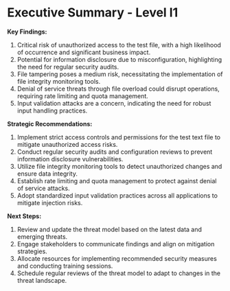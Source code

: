 # Executive Summary - Level l1

**Key Findings:**
1. Critical risk of unauthorized access to the test file, with a high likelihood of occurrence and significant business impact.
2. Potential for information disclosure due to misconfiguration, highlighting the need for regular security audits.
3. File tampering poses a medium risk, necessitating the implementation of file integrity monitoring tools.
4. Denial of service threats through file overload could disrupt operations, requiring rate limiting and quota management.
5. Input validation attacks are a concern, indicating the need for robust input handling practices.

**Strategic Recommendations:**
1. Implement strict access controls and permissions for the test text file to mitigate unauthorized access risks.
2. Conduct regular security audits and configuration reviews to prevent information disclosure vulnerabilities.
3. Utilize file integrity monitoring tools to detect unauthorized changes and ensure data integrity.
4. Establish rate limiting and quota management to protect against denial of service attacks.
5. Adopt standardized input validation practices across all applications to mitigate injection risks.

**Next Steps:**
1. Review and update the threat model based on the latest data and emerging threats.
2. Engage stakeholders to communicate findings and align on mitigation strategies.
3. Allocate resources for implementing recommended security measures and conducting training sessions.
4. Schedule regular reviews of the threat model to adapt to changes in the threat landscape.

